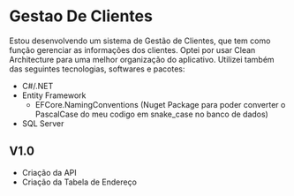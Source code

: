 # Gestao De Clientes

Estou desenvolvendo um sistema de Gestão de Clientes, que tem como função gerenciar as informações dos clientes.
Optei por usar Clean Architecture para uma melhor organização do aplicativo.
Utilizei também das seguintes tecnologias, softwares e pacotes:
- C#/.NET
- Entity Framework
  - EFCore.NamingConventions (Nuget Package para poder converter o PascalCase do meu codigo em snake_case no banco de dados) 
- SQL Server



## V1.0
- Criação da API
- Criação da Tabela de Endereço
